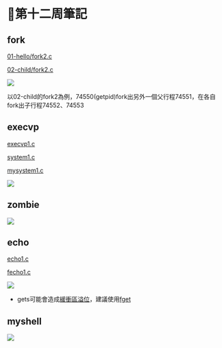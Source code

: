 # 📖第十二周筆記

## fork

[01-hello/fork2.c](https://github.com/nohano1l/sp109b/blob/main/note/week12/fork2-1.c)

[02-child/fork2.c](https://github.com/nohano1l/sp109b/blob/main/note/week12/fork2-2.c)

![](https://nohano1l.github.io/sp109b/note/week12/picture/1.png)

以02-child的fork2為例，74550(getpid)fork出另外一個父行程74551，在各自fork出子行程74552、74553

## execvp

[execvp1.c](https://github.com/nohano1l/sp109b/blob/main/note/week12/execvp1.c)

[system1.c](https://github.com/nohano1l/sp109b/blob/main/note/week12/system1.c)

[mysystem1.c](https://github.com/nohano1l/sp109b/blob/main/note/week12/mysystem1.c)

![](https://nohano1l.github.io/sp109b/note/week12/picture/2.png)

## zombie

![](https://nohano1l.github.io/sp109b/note/week12/picture/3.png)

## echo

[echo1.c](https://github.com/nohano1l/sp109b/blob/main/note/week12/echo1.c)

[fecho1.c](https://github.com/nohano1l/sp109b/blob/main/note/week12/fecho1.c)

![](https://nohano1l.github.io/sp109b/note/week12/picture/4.png)

* gets可能會造成[緩衝區溢位](https://zh.wikipedia.org/wiki/%E7%BC%93%E5%86%B2%E5%8C%BA%E6%BA%A2%E5%87%BA?fbclid=IwAR0AMd9Obb24-ykQNm7KC_rF3BNLOrYBOZkZ8q7SQusNeaeuqh-Ck1Exi9M)，建議使用[fget](http://tw.gitbook.net/c_standard_library/c_function_fgets.html)

## myshell

![](https://nohano1l.github.io/sp109b/note/week12/picture/5.png)